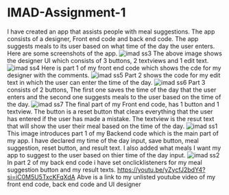 # IMAD-Assignment-1
I have created an app that assists people with meal suggestions. The app consists of a designer, Front end code and back end code. The app suggests meals to its user based on what time of the day the user enters. 
Here are some screenshots of the app. 
![imad ss3](https://github.com/user-attachments/assets/839bc917-fddf-4d77-9149-6292618a40e0)
The above image shows the designer UI which consists of 3 buttons, 2 textviews and 1 edit text.
![imad ss4](https://github.com/user-attachments/assets/904be6cd-95c2-4415-b51f-9cb1d317d6e4)
Here is part 1 of my front end code which shows the cde for my designer with the comments. 
![imad ss5](https://github.com/user-attachments/assets/f53d02df-4548-422d-9b90-615461c489ca)
Part 2 shows the code for my edit text in which the user can enter the time of the day. 
![imad ss6](https://github.com/user-attachments/assets/9d84cefd-1f1e-4b10-90c6-39252d84e98c)
Part 3 consists of 2 buttons, The first one saves the time of the day that the user enters and the second one suggests meals to the user based on the time of the day.
![imad ss7](https://github.com/user-attachments/assets/eef1f97e-df31-45e0-810b-9ac8abd17c57)
The final part of my Front end code, has 1 button and 1 textview. The button is a reset button that clears everything that the user has entered if the user has made a mistake. The textview is the resut text that will show the user their meal based on the time of the day. 
![imad ss1](https://github.com/user-attachments/assets/307bacfa-2734-448d-aa7d-183c286d0f33)
This image introduces part 1 of my Backend code which is the main part of my app. I have declared my time of the day input, save button, meal suggestion, reset button, and result text. I also added what meals I want my app to suggest to the user based on thier time of the day input. 
![imad ss2](https://github.com/user-attachments/assets/1c0db8da-78bc-4fc1-9cd9-0a5ae85dc722)
In part 2 of my back end code i have set onclicklisteners for my meal suggestion button and my result texts. 
https://youtu.be/yZycfJ2bdY4?si=iC0M5U5TxcKFqXdA
Abve is a link to my unlisted youtube video of my front end code, back end code and UI designer

